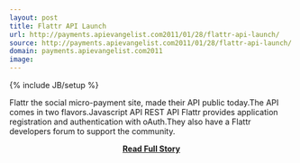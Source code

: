 ```yaml
---
layout: post
title: Flattr API Launch
url: http://payments.apievangelist.com2011/01/28/flattr-api-launch/
source: http://payments.apievangelist.com2011/01/28/flattr-api-launch/
domain: payments.apievangelist.com2011
image: 
---
```

{% include JB/setup %}<p>Flattr the social micro-payment site, made their API public today.The API comes in two flavors.Javascript API REST API Flattr provides application registration and authentication with oAuth.They also have a Flattr developers forum to support the community.</p>
<center><p><a href="http://payments.apievangelist.com2011/01/28/flattr-api-launch/" style='padding:25px; font-sze:18px; font-weight: bold;'>Read Full Story</a></p></center>
